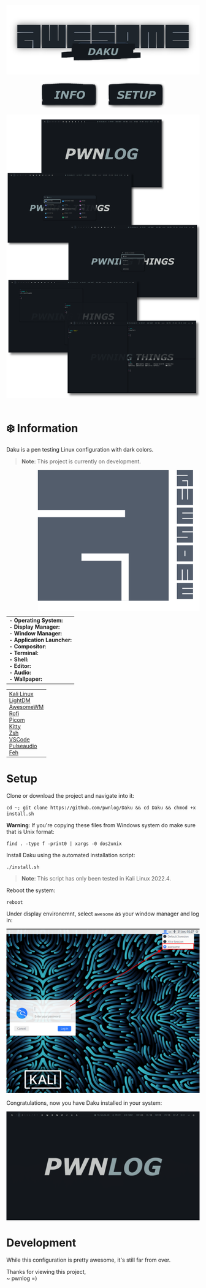 <!-- DAKU BANNER -->
<div align="center">
   <a href="#--------">
      <img src="assets/images/daku-banner.png" alt="Home Preview">
   </a>
</div>

<!-- TOC -->
<p align="center">
<a href="#snowflake-information"><img width="150px" style="padding: 0 10px;" src="assets/images/button-info.png"></a>
<a href="#setup"><img width="150px" style="padding: 0 10px;" src="assets/images/button-setup.png"></a>
</p>

<!-- RICE PREVIEW -->
<div align="center">
   <a href="#--------">
      <img src="assets/images/daku.png" alt="Rice Preview">
   </a>
</div>

<br>

# :snowflake: Information

Daku is a pen testing Linux configuration with dark colors.

> **Note**: This project is currently on development.

<div>
<img src="https://raw.githubusercontent.com/awesomeWM/apidoc/gh-pages/images/AUTOGEN_wibox_logo_logo_and_name.svg" align=right />

<table align=left><tr><td>
<b>- Operating System: </b><br />
<b>- Display Manager: </b><br />
<b>- Window Manager: </b><br />
<b>- Application Launcher: </b><br />
<b>- Compositor: </b><br />
<b>- Terminal: </b><br />
<b>- Shell: </b><br />
<b>- Editor: </b><br />
<b>- Audio: </b><br />
<b>- Wallpaper: </b><br />
</table>

<table><tr><td>
<a href="https://www.kali.org/">Kali Linux</a><br />
<a href="https://github.com/canonical/lightdm">LightDM</a><br />
<a href="https://awesomewm.org">AwesomeWM</a><br />
<a href="https://github.com/davatorium/rofi">Rofi</a><br />
<a href="https://github.com/yshui/picom">Picom</a><br />
<a href="https://github.com/kovidgoyal/kitty">Kitty</a><br />
<a href="https://www.zsh.org">Zsh</a><br />
<a href="https://code.visualstudio.com/">VSCode</a><br />
<a href="https://www.freedesktop.org/wiki/Software/PulseAudio/Download/">Pulseaudio</a><br />
<a href="https://github.com/derf/feh">Feh</a><br />
</table>
</div>

# Setup

Clone or download the project and navigate into it:

```
cd ~; git clone https://github.com/pwnlog/Daku && cd Daku && chmod +x install.sh
```

**Warning**: If you're copying these files from Windows system do make sure that is Unix format:

```
find . -type f -print0 | xargs -0 dos2unix
```

Install Daku using the automated installation script:

```
./install.sh
```

> **Note**: This script has only been tested in Kali Linux 2022.4.

Reboot the system:

```
reboot
```

Under display environemnt, select `awesome` as your window manager and log in:

![lightdm-awesome](assets/images/lightdm-awesome.png)

Congratulations, now you have Daku installed in your system:

![daku](assets/images/daku-welcome.png)

# Development

While this configuration is pretty awesome, it's still far from over.

Thanks for viewing this project,<br>
~ pwnlog =)